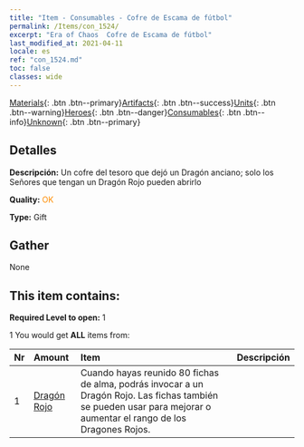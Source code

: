 ```yaml
---
title: "Item - Consumables - Cofre de Escama de fútbol"
permalink: /Items/con_1524/
excerpt: "Era of Chaos  Cofre de Escama de fútbol"
last_modified_at: 2021-04-11
locale: es
ref: "con_1524.md"
toc: false
classes: wide
---
```

 [Materials](/es/Items/){: .btn .btn--primary}[Artifacts](/es/Items/Artifacts/){: .btn .btn--success}[Units](/es/Items/Units/){: .btn .btn--warning}[Heroes](/es/Items/Heroes/){: .btn .btn--danger}[Consumables](/es/Items/Consumables/){: .btn .btn--info}[Unknown](/es/Items/Unknown/){: .btn .btn--primary}

## Detalles
 **Descripción:** Un cofre del tesoro que dejó un Dragón anciano; solo los Señores que tengan un Dragón Rojo pueden abrirlo

 **Quality:** <span style="color: #FF8C00">OK</span>

 **Type:** Gift

## Gather

  None

## This item contains:

 **Required Level to open:** 1

 1 You would get **ALL** items  from:

  | Nr | Amount |     Item    | Descripción |
  |:---|:-------|:------------|:-----------:|
  | 1 | [Dragón Rojo](/es/Items/unt_251/) | Cuando hayas reunido 80 fichas de alma, podrás invocar a un Dragón Rojo. Las fichas también se pueden usar para mejorar o aumentar el rango de los Dragones Rojos. | 
